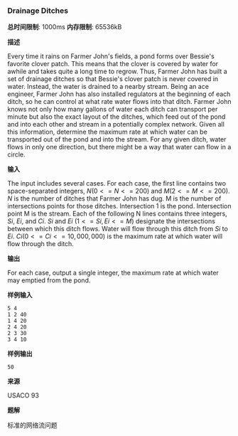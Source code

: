 ### Drainage Ditches

**总时间限制**: 1000ms **内存限制**: 65536kB

**描述**

Every time it rains on Farmer John's fields, a pond forms over Bessie's favorite clover patch. This means that the clover is covered by water for awhile and takes quite a long time to regrow. Thus, Farmer John has built a set of drainage ditches so that Bessie's clover patch is never covered in water. Instead, the water is drained to a nearby stream. Being an ace engineer, Farmer John has also installed regulators at the beginning of each ditch, so he can control at what rate water flows into that ditch.  Farmer John knows not only how many gallons of water each ditch can transport per minute but also the exact layout of the ditches, which feed out of the pond and into each other and stream in a potentially complex network.  Given all this information, determine the maximum rate at which water can be transported out of the pond and into the stream. For any given ditch, water flows in only one direction, but there might be a way that water can flow in a circle.  

**输入**

The input includes several cases. For each case, the first line contains two space-separated integers, $N (0 <= N <= 200)$ and $M (2 <= M <= 200)$. $N$ is the number of ditches that Farmer John has dug. M is the number of intersections points for those ditches. Intersection 1 is the pond. Intersection point M is the stream. Each of the following N lines contains three integers, $Si$, $Ei$, and $Ci$. $Si$ and $Ei$ $(1 <= Si, Ei <= M)$ designate the intersections between which this ditch flows. Water will flow through this ditch from $Si$ to $Ei$. $Ci (0 <= Ci <= 10,000,000)$ is the maximum rate at which water will flow through the ditch.

**输出**

For each case, output a single integer, the maximum rate at which water may emptied from the pond.

**样例输入**

```
5 4
1 2 40
1 4 20
2 4 20
2 3 30
3 4 10
```

**样例输出**

```
50
```

**来源**

USACO 93

**题解**

标准的网络流问题